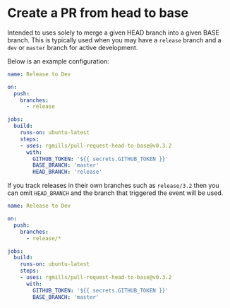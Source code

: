 # Create a PR from head to base

Intended to uses solely to merge a given HEAD branch into a given BASE branch.  This is typically used when you may have a `release` branch and a `dev` or `master` branch for active development.

Below is an example configuration:

```yaml
name: Release to Dev

on:
  push:
    branches:
      - release

jobs:
  build:
    runs-on: ubuntu-latest    
    steps:
    - uses: rgmills/pull-request-head-to-base@v0.3.2
      with:
        GITHUB_TOKEN: '${{ secrets.GITHUB_TOKEN }}'
        BASE_BRANCH: 'master'
        HEAD_BRANCH: 'release'
```

If you track releases in their own branches such as `release/3.2` then you can omit `HEAD_BRANCH` and the branch that triggered the event will be used.

```yaml
name: Release to Dev

on:
  push:
    branches:
      - release/*

jobs:
  build:
    runs-on: ubuntu-latest    
    steps:
    - uses: rgmills/pull-request-head-to-base@v0.3.2
      with:
        GITHUB_TOKEN: '${{ secrets.GITHUB_TOKEN }}'
        BASE_BRANCH: 'master'
```


